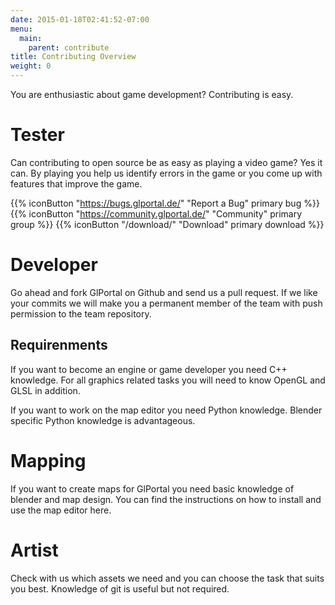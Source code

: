 ```yaml
---
date: 2015-01-18T02:41:52-07:00
menu:
  main:
    parent: contribute
title: Contributing Overview
weight: 0
---
```

You are enthusiastic about game development? Contributing is easy.
# Tester
Can contributing to open source be as easy as playing a video game? Yes it can.
By playing you help us identify errors in the game or you come up with features that improve the game.

{{% iconButton "https://bugs.glportal.de/" "Report a Bug" primary bug %}}
{{% iconButton "https://community.glportal.de/" "Community" primary group %}}
{{% iconButton "/download/" "Download" primary download %}}


# Developer
Go ahead and fork GlPortal on Github and send us a pull request. If we like your commits we will make you a permanent member of the team with push permission to the team repository.
## Requirenments
If you want to become an engine or game developer you need C++ knowledge. For all graphics related tasks you will need to know OpenGL and GLSL in addition.

If you want to work on the map editor you need Python knowledge. Blender specific Python knowledge is advantageous.
# Mapping
If you want to create maps for GlPortal you need basic knowledge of blender and map design. You can find the instructions on how to install and use the map editor here.
# Artist
Check with us which assets we need and you can choose the task that suits you best.
Knowledge of git is useful but not required.
